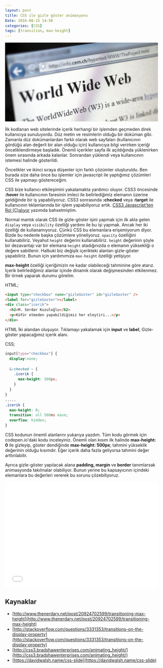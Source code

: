 ```yaml
---
layout: post
title: CSS ile gizle göster animasyonu
Date: 2016-08-15 14:50
categories: [CSS]
tags: [transition, max-height]
---
```


![ilk web sitesi](/images/first-web-page.jpg)

İlk kodlanan web sitelerinde içerik herhangi bir işlemden geçmeden direk kullanıcıya sunuluyordu. Düz metin ve resimlerin olduğu bir doküman gibi. Zamanla düz dokümanlardan farklı olarak web sayfaları (kullanıcının gördüğü alan değerli bir alan olduğu için) kullanıcıya bilgi verirken içeriği önceliklendirmeye başladık. Önemli içerikler sayfa ilk açıldığında yüklenirken önem sırasında arkada kalanlar. Sonrandan yüklendi veya kullanıcının istemesi halinde gösterildi. 

Öncelikler ve ikinci sıraya düşenler için farklı çözümler oluşturuldu. Ben burada size daha önce bu işlemler için javascript ile yaptığımız çözümleri CSS ile yapmayı göstereceğim.

CSS bize kullanıcı etkileşimini yakalamakta yardımcı oluyor. CSS3 öncesinde **:hover** ile kullanıcının faresinin imleci ile belirlediğimiz elemanın üzerine geldiğinde bir iş yapabiliyoruz. CSS3 sonrasında **:checked** veya **:target** ile kullanıcının tıklamlarında bir işlem yapabiliyoruz artık. [CSS3 Javascript’ten Rol (Ç)alıyor](https://fatihhayrioglu.com/css3-javascriptten-rol-caliyor/) yazımda bahsetmiştim. 

Normal mantık olarak CSS ile gizle-göster işini yapmak için ilk akla gelen `display` veya `visibility` özelliği yardımı ile bu işi yapmak. Ancak her iki özelliği de kullanamıyoruz. Çünkü CSS bu elemanlara erişemiyorum diyor. Bizde bu nedenle başka çözümlere yöneliyoruz. `opacity` özelliğini kullanabiliriz. Veyahut `height` değerini kullanabiliriz. `height` değerinin şöyle bir dezavantajı var bir elemana `height` atadığınızda o elemanın yüksekliği o değere sabitlenir. Halbuki biz değişik içerikteki alanları gizle-göster yapabiliriz. Bunun için yardımımıza `max-height` özelliği yetişiyor.

**max-height** özelliği içeriğimizin ne kadar olabileceği tahminine göre atarız. İçerik belirlediğimiz alanlar içinde dinamik olarak değişmesinden etkilenmez. Bir örnek yaparak durumu görelim.

HTML;

```html
<input type="checkbox" name="gizleGoster" id="gizleGoster" />
<label for="gizleGoster"></label>
<div class="icerik">
  <h2>M. Serdar Kuzuloğlu</h2>
  <p>Küfür etmeden yapabildiğimiz her eleştiri...</p>
</div>
```

HTML İki alandan oluşuyor. Tıklamayı yakalamak için **input** ve **label**, Gizle-göster yapacağımız içerik alanı.

CSS;

```scss
input[type="checkbox"] {
  display:none;
  
  &:checked ~ {
    .icerik {
      max-height: 500px;
    } 
  }
}
.....
.icerik {
  max-height: 0;
  transition: all 500ms ease;
  overflow: hidden;
}
```

CSS kodunun önemli alanlarını yukarıya yazdım. Tüm kodu görmek için codepen.io'daki kodu inceleyiniz. Önemli olan kısım ilk halinde **max-height: 0** ile gizleyip, göster dendiğinde **max-height: 500px**; tahmini yükseklik değerinin olduğu kısımdır. Eğer içerik daha fazla geliyorsa tahmini değer arttırılabilir.

Ayrıca gizle-göster yapılacak alana **padding, margin** ve **border** tanımlarsak animasyonda takılmalar olabiliyor. Bunun yerine bu kapsayıcının içindeki elemanlara bu değerleri vererek bu sorunu çözebiliyoruz.

<iframe height='349' scrolling='no' src='//codepen.io/fatihhayri/embed/LkqgPv/?height=349&theme-id=13521&default-tab=css,result&embed-version=2' frameborder='no' allowtransparency='true' allowfullscreen='true' style='width: 100%;'>
</iframe>

## Kaynaklar

 - [http://www.thenerdary.net/post/20924702599/transitioning-max-height](http://www.thenerdary.net/post/20924702599/transitioning-max-height)
 - [http://stackoverflow.com/questions/3331353/transitions-on-the-display-property](http://stackoverflow.com/questions/3331353/transitions-on-the-display-property)
 - [http://css3.bradshawenterprises.com/animating_height/](http://css3.bradshawenterprises.com/animating_height/)
 - [https://davidwalsh.name/css-slide](https://davidwalsh.name/css-slide)